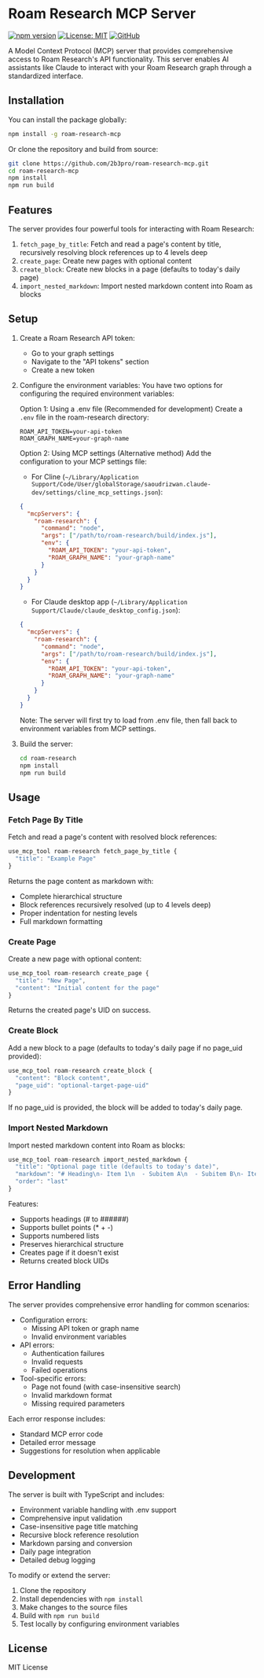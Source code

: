 # Roam Research MCP Server

[![npm version](https://badge.fury.io/js/roam-research-mcp.svg)](https://badge.fury.io/js/roam-research-mcp)
[![License: MIT](https://img.shields.io/badge/License-MIT-yellow.svg)](https://opensource.org/licenses/MIT)
[![GitHub](https://img.shields.io/github/license/2b3pro/roam-research-mcp)](https://github.com/2b3pro/roam-research-mcp/blob/main/LICENSE)

A Model Context Protocol (MCP) server that provides comprehensive access to Roam Research's API functionality. This server enables AI assistants like Claude to interact with your Roam Research graph through a standardized interface.

## Installation

You can install the package globally:

```bash
npm install -g roam-research-mcp
```

Or clone the repository and build from source:

```bash
git clone https://github.com/2b3pro/roam-research-mcp.git
cd roam-research-mcp
npm install
npm run build
```

## Features

The server provides four powerful tools for interacting with Roam Research:

1. `fetch_page_by_title`: Fetch and read a page's content by title, recursively resolving block references up to 4 levels deep
2. `create_page`: Create new pages with optional content
3. `create_block`: Create new blocks in a page (defaults to today's daily page)
4. `import_nested_markdown`: Import nested markdown content into Roam as blocks

## Setup

1. Create a Roam Research API token:

   - Go to your graph settings
   - Navigate to the "API tokens" section
   - Create a new token

2. Configure the environment variables:
   You have two options for configuring the required environment variables:

   Option 1: Using a .env file (Recommended for development)
   Create a `.env` file in the roam-research directory:

   ```
   ROAM_API_TOKEN=your-api-token
   ROAM_GRAPH_NAME=your-graph-name
   ```

   Option 2: Using MCP settings (Alternative method)
   Add the configuration to your MCP settings file:

   - For Cline (`~/Library/Application Support/Code/User/globalStorage/saoudrizwan.claude-dev/settings/cline_mcp_settings.json`):

   ```json
   {
     "mcpServers": {
       "roam-research": {
         "command": "node",
         "args": ["/path/to/roam-research/build/index.js"],
         "env": {
           "ROAM_API_TOKEN": "your-api-token",
           "ROAM_GRAPH_NAME": "your-graph-name"
         }
       }
     }
   }
   ```

   - For Claude desktop app (`~/Library/Application Support/Claude/claude_desktop_config.json`):

   ```json
   {
     "mcpServers": {
       "roam-research": {
         "command": "node",
         "args": ["/path/to/roam-research/build/index.js"],
         "env": {
           "ROAM_API_TOKEN": "your-api-token",
           "ROAM_GRAPH_NAME": "your-graph-name"
         }
       }
     }
   }
   ```

   Note: The server will first try to load from .env file, then fall back to environment variables from MCP settings.

3. Build the server:
   ```bash
   cd roam-research
   npm install
   npm run build
   ```

## Usage

### Fetch Page By Title

Fetch and read a page's content with resolved block references:

```typescript
use_mcp_tool roam-research fetch_page_by_title {
  "title": "Example Page"
}
```

Returns the page content as markdown with:

- Complete hierarchical structure
- Block references recursively resolved (up to 4 levels deep)
- Proper indentation for nesting levels
- Full markdown formatting

### Create Page

Create a new page with optional content:

```typescript
use_mcp_tool roam-research create_page {
  "title": "New Page",
  "content": "Initial content for the page"
}
```

Returns the created page's UID on success.

### Create Block

Add a new block to a page (defaults to today's daily page if no page_uid provided):

```typescript
use_mcp_tool roam-research create_block {
  "content": "Block content",
  "page_uid": "optional-target-page-uid"
}
```

If no page_uid is provided, the block will be added to today's daily page.

### Import Nested Markdown

Import nested markdown content into Roam as blocks:

```typescript
use_mcp_tool roam-research import_nested_markdown {
  "title": "Optional page title (defaults to today's date)",
  "markdown": "# Heading\n- Item 1\n  - Subitem A\n  - Subitem B\n- Item 2",
  "order": "last"
}
```

Features:

- Supports headings (# to ######)
- Supports bullet points (\* + -)
- Supports numbered lists
- Preserves hierarchical structure
- Creates page if it doesn't exist
- Returns created block UIDs

## Error Handling

The server provides comprehensive error handling for common scenarios:

- Configuration errors:
  - Missing API token or graph name
  - Invalid environment variables
- API errors:
  - Authentication failures
  - Invalid requests
  - Failed operations
- Tool-specific errors:
  - Page not found (with case-insensitive search)
  - Invalid markdown format
  - Missing required parameters

Each error response includes:

- Standard MCP error code
- Detailed error message
- Suggestions for resolution when applicable

## Development

The server is built with TypeScript and includes:

- Environment variable handling with .env support
- Comprehensive input validation
- Case-insensitive page title matching
- Recursive block reference resolution
- Markdown parsing and conversion
- Daily page integration
- Detailed debug logging

To modify or extend the server:

1. Clone the repository
2. Install dependencies with `npm install`
3. Make changes to the source files
4. Build with `npm run build`
5. Test locally by configuring environment variables

## License

MIT License

